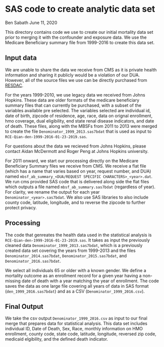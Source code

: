 SAS code to create analytic data set
================
Ben Sabath
June 11, 2020

This directory contains code we use to create our initial mortality data
set prior to merging it with the confounder and exposure data. We use
the Medicare Beneficiary summary file from 1999-2016 to create this data
set.

## Input data

We are unable to share the data we receive from CMS as it is private
health information and sharing it publicly would be a violation of our
DUA. However, all of the source files we use can be directly purchased
from [RESDAC](https://www.resdac.org/).

For the years 1999-2010, we use legacy data we received from Johns
Hopkins. These data are older formats of the medicare beneficiary
summary files that can currently be purchased, with a subset of the
variables available pre selected. The variables selected are individual
id, date of birth, zipcode of residence, age, race, data on orignal
enrollment, hmo coverage, dual eligibility, end state renal disease
indicators, and date of death. These files, along with the MBSFs from
2011 to 2013 were merged to create the file
`Denominator_1999_2013.sas7bdat` that is used as input to
`RCE-Qian-den-1999-2016-01-23-2019.sas`.

For questions about the data we recieved from Johns Hopkins, please
contact Aidan McDermott and Roger Peng at Johns Hopkins university.

For 2011 onward, we start our processing directly on the Medicare
Beneficiary Summary files we receive from CMS. We receive a flat file
(which has a name that varies based on year, request number, and DUA)
named `mbsf_ab_summary_<DUA/REQUEST SPECIFIC CHARACTERS>_<year>.dat`. We
run cms provided SAS code that is delivered along side the flat files
which outputs a file named `mbsf_ab_summary.sas7bdat` (regardless of
year). For clarity, we rename the output for each year
`Denominator_<year>.sas7bdat`. We also use SAS libraries to also include
county code, latitude, longitude, and to reverse the zipcode to further
protect privacy.

## Processing

The code that genreates the health data used in the statistical analysis
is `RCE-Qian-den-1999-2016-01-23-2019.sas`. It takes as input the
previously cleaned data `Denominator_1999_2013.sas7bdat`, which is a
previously created data set covering the years from 1999-2013 and the
files `Denominator_2014.sas7bdat`, `Denominator_2015.sas7bdat`, and
`Denominator_2016.sas7bdat`.

We select all individuals 65 or older with a known gender. We define a
mortality outcome as an enrollment record for a given year having a
non-missing date of death with a year matching the year of enrollment.
The code saves the data as one large file covering all years of data in
SAS format (`den_1999_2016.sas7bdat`) and as a CSV
(`Denominator_1999_2016.csv`).

## Final Output

We take the csv output `Denominator_1999_2016.csv` as input to our final
merge that prepares data for statistical analysis. This data set
includes individual ID, Date of Death, Sex, Race, monthly information on
HMO enrollment, county code, state code, latitude, longitude, reversed
zip code, medicaid elgibility, and the defined death indicator.
